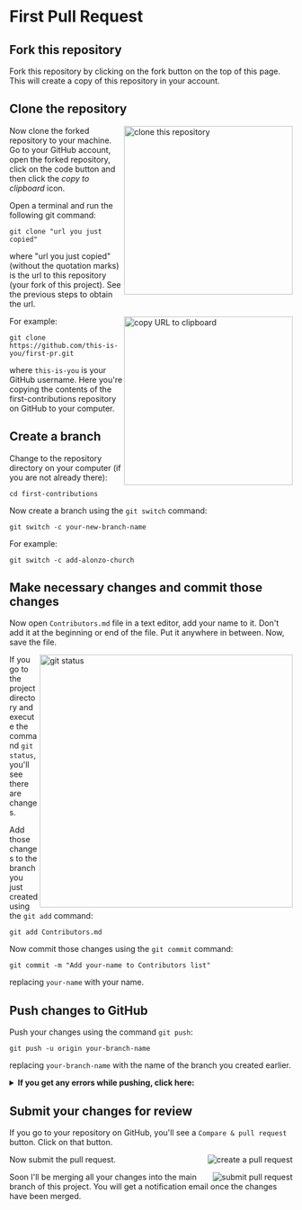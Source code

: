 # First Pull Request

## Fork this repository

Fork this repository by clicking on the fork button on the top of this page.
This will create a copy of this repository in your account.

## Clone the repository


<img align="right" width="300" src="https://user-images.githubusercontent.com/93030904/206855000-eb42c8bf-aa56-4f05-aa82-bb8a8fddae81.png" alt="clone this repository" />

Now clone the forked repository to your machine. Go to your GitHub account, open the forked repository, click on the code button and then click the _copy to clipboard_ icon.

Open a terminal and run the following git command:

```
git clone "url you just copied"
```

where "url you just copied" (without the quotation marks) is the url to this repository (your fork of this project). See the previous steps to obtain the url.


<img align="right" width="300" src="https://user-images.githubusercontent.com/93030904/206855026-df01a4e1-9873-42a0-b9fc-828302cfb125.png" alt="copy URL to clipboard" />

For example:

```
git clone https://github.com/this-is-you/first-pr.git
```

where `this-is-you` is your GitHub username. Here you're copying the contents of the first-contributions repository on GitHub to your computer.

## Create a branch

Change to the repository directory on your computer (if you are not already there):

```
cd first-contributions
```

Now create a branch using the `git switch` command:

```
git switch -c your-new-branch-name
```

For example:

```
git switch -c add-alonzo-church
```

## Make necessary changes and commit those changes

Now open `Contributors.md` file in a text editor, add your name to it. Don't add it at the beginning or end of the file. Put it anywhere in between. Now, save the file.


<img align="right" width="450" src="https://user-images.githubusercontent.com/93030904/206855068-4b50d277-20dd-48f7-a141-412e2e4be919.png" alt="git status" />

If you go to the project directory and execute the command `git status`, you'll see there are changes.

Add those changes to the branch you just created using the `git add` command:

```
git add Contributors.md
```

Now commit those changes using the `git commit` command:

```
git commit -m "Add your-name to Contributors list"
```

replacing `your-name` with your name.

## Push changes to GitHub

Push your changes using the command `git push`:

```
git push -u origin your-branch-name
```

replacing `your-branch-name` with the name of the branch you created earlier.

<details>
<summary> <strong>If you get any errors while pushing, click here:</strong> </summary>

- ### Authentication Error
     <pre>remote: Support for password authentication was removed on August 13, 2021. Please use a personal access token instead.
  remote: Please see https://github.blog/2020-12-15-token-authentication-requirements-for-git-operations/ for more information.
  fatal: Authentication failed for 'https://github.com/<your-username>/first-contributions.git/'</pre>
  Go to [GitHub's tutorial](https://docs.github.com/en/authentication/connecting-to-github-with-ssh/adding-a-new-ssh-key-to-your-github-account) on generating and configuring an SSH key to your account.

</details>

## Submit your changes for review

If you go to your repository on GitHub, you'll see a `Compare & pull request` button. Click on that button.



<img style="float: right;" src="https://user-images.githubusercontent.com/93030904/206855336-9c00752e-d9b3-42e7-a9c4-52a64ee52088.png" alt="create a pull request" />

Now submit the pull request.


<img style="float: right;" src="https://user-images.githubusercontent.com/93030904/206855111-1e009ef7-e6a2-4a30-9ff4-249aed7a8ae6.png" alt="submit pull request" />

Soon I'll be merging all your changes into the main branch of this project. You will get a notification email once the changes have been merged.
